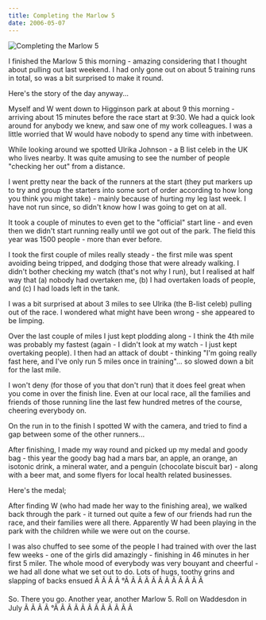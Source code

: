 ```yaml
---
title: Completing the Marlow 5
date: 2006-05-07
---
```


![Completing the Marlow 5](https://source.unsplash.com/s9CC2SKySJM/1600x900)

I finished the Marlow 5 this morning - amazing considering that I thought about pulling out last weekend. I had only gone out on about 5 training runs in total, so was a bit surprised to make it round.

Here's the story of the day anyway...

Myself and W went down to Higginson park at about 9 this morning - arriving about 15 minutes before the race start at 9:30. We had a quick look around for anybody we knew, and saw one of my work colleagues. I was a little worried that W would have nobody to spend any time with inbetween.

While looking around we spotted Ulrika Johnson - a B list celeb in the UK who lives nearby. It was quite amusing to see the number of people "checking her out" from a distance.

I went pretty near the back of the runners at the start (they put markers up to try and group the starters into some sort of order according to how long you think you might take) - mainly because of hurting my leg last week. I have not run since, so didn't know how I was going to get on at all.

It took a couple of minutes to even get to the "official" start line - and even then we didn't start running really until we got out of the park. The field this year was 1500 people - more than ever before.

I took the first couple of miles really steady - the first mile was spent avoiding being tripped, and dodging those that were already walking. I didn't bother checking my watch (that's not why I run), but I realised at half way that (a) nobody had overtaken me, (b) I had overtaken loads of people, and (c) I had loads left in the tank.

I was a bit surprised at about 3 miles to see Ulrika (the B-list celeb) pulling out of the race. I wondered what might have been wrong - she appeared to be limping.

Over the last couple of miles I just kept plodding along - I think the 4th mile was probably my fastest (again - I didn't look at my watch - I just kept overtaking people). I then had an attack of doubt - thinking "I'm going really fast here, and I've only run 5 miles once in training"... so slowed down a bit for the last mile.

I won't deny (for those of you that don't run) that it does feel great when you come in over the finish line. Even at our local race, all the families and friends of those running line the last few hundred metres of the course, cheering everybody on.

On the run in to the finish I spotted W with the camera, and tried to find a gap between some of the other runners...

After finishing, I made my way round and picked up my medal and goody bag - this year the goody bag had a mars bar, an apple, an orange, an isotonic drink, a mineral water, and a penguin (chocolate biscuit bar) - along with a beer mat, and some flyers for local health related businesses.

Here's the medal;

After finding W (who had made her way to the finishing area), we walked back through the park - it turned out quite a few of our friends had run the race, and their families were all there. Apparently W had been playing in the park with the children while we were out on the course.

I was also chuffed to see some of the people I had trained with over the last few weeks - one of the girls did amazingly - finishing in 46 minutes in her first 5 miler. The whole mood of everybody was very bouyant and cheerful - we had all done what we set out to do. Lots of hugs, toothy grins and slapping of backs ensued Ã Ã Ã Ã °Ã Ã Ã Ã Ã Ã Ã Ã Ã Ã Ã Ã 

So. There you go. Another year, another Marlow 5. Roll on Waddesdon in July Ã Ã Ã Ã °Ã Ã Ã Ã Ã Ã Ã Ã Ã Ã Ã Ã 